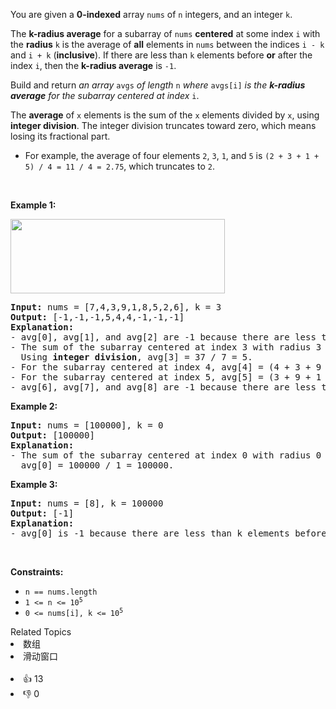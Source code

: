 <p>You are given a <strong>0-indexed</strong> array <code>nums</code> of <code>n</code> integers, and an integer <code>k</code>.</p>

<p>The <strong>k-radius average</strong> for a subarray of <code>nums</code> <strong>centered</strong> at some index <code>i</code> with the <strong>radius</strong> <code>k</code> is the average of <strong>all</strong> elements in <code>nums</code> between the indices <code>i - k</code> and <code>i + k</code> (<strong>inclusive</strong>). If there are less than <code>k</code> elements before <strong>or</strong> after the index <code>i</code>, then the <strong>k-radius average</strong> is <code>-1</code>.</p>

<p>Build and return <em>an array </em><code>avgs</code><em> of length </em><code>n</code><em> where </em><code>avgs[i]</code><em> is the <strong>k-radius average</strong> for the subarray centered at index </em><code>i</code>.</p>

<p>The <strong>average</strong> of <code>x</code> elements is the sum of the <code>x</code> elements divided by <code>x</code>, using <strong>integer division</strong>. The integer division truncates toward zero, which means losing its fractional part.</p>

<ul>
	<li>For example, the average of four elements <code>2</code>, <code>3</code>, <code>1</code>, and <code>5</code> is <code>(2 + 3 + 1 + 5) / 4 = 11 / 4 = 2.75</code>, which truncates to <code>2</code>.</li>
</ul>

<p>&nbsp;</p>
<p><strong>Example 1:</strong></p>
<img alt="" src="https://assets.leetcode.com/uploads/2021/11/07/eg1.png" style="width: 343px; height: 119px;" />
<pre>
<strong>Input:</strong> nums = [7,4,3,9,1,8,5,2,6], k = 3
<strong>Output:</strong> [-1,-1,-1,5,4,4,-1,-1,-1]
<strong>Explanation:</strong>
- avg[0], avg[1], and avg[2] are -1 because there are less than k elements <strong>before</strong> each index.
- The sum of the subarray centered at index 3 with radius 3 is: 7 + 4 + 3 + 9 + 1 + 8 + 5 = 37.
  Using <strong>integer division</strong>, avg[3] = 37 / 7 = 5.
- For the subarray centered at index 4, avg[4] = (4 + 3 + 9 + 1 + 8 + 5 + 2) / 7 = 4.
- For the subarray centered at index 5, avg[5] = (3 + 9 + 1 + 8 + 5 + 2 + 6) / 7 = 4.
- avg[6], avg[7], and avg[8] are -1 because there are less than k elements <strong>after</strong> each index.
</pre>

<p><strong>Example 2:</strong></p>

<pre>
<strong>Input:</strong> nums = [100000], k = 0
<strong>Output:</strong> [100000]
<strong>Explanation:</strong>
- The sum of the subarray centered at index 0 with radius 0 is: 100000.
  avg[0] = 100000 / 1 = 100000.
</pre>

<p><strong>Example 3:</strong></p>

<pre>
<strong>Input:</strong> nums = [8], k = 100000
<strong>Output:</strong> [-1]
<strong>Explanation:</strong> 
- avg[0] is -1 because there are less than k elements before and after index 0.
</pre>

<p>&nbsp;</p>
<p><strong>Constraints:</strong></p>

<ul>
	<li><code>n == nums.length</code></li>
	<li><code>1 &lt;= n &lt;= 10<sup>5</sup></code></li>
	<li><code>0 &lt;= nums[i], k &lt;= 10<sup>5</sup></code></li>
</ul>
<div><div>Related Topics</div><div><li>数组</li><li>滑动窗口</li></div></div><br><div><li>👍 13</li><li>👎 0</li></div>